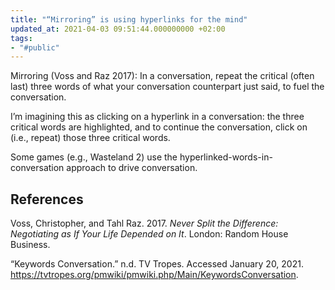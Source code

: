 ```yaml
---
title: "“Mirroring” is using hyperlinks for the mind"
updated_at: 2021-04-03 09:51:44.000000000 +02:00
tags:
- "#public"
---
```



Mirroring (Voss and Raz 2017): In a conversation, repeat the critical (often last) three words of what your conversation counterpart just said, to fuel the conversation.

I’m imagining this as clicking on a hyperlink in a conversation: the three critical words are highlighted, and to continue the conversation, click on (i.e., repeat) those three critical words.

Some games (e.g., Wasteland 2) use the hyperlinked-words-in-conversation approach to drive conversation.

## References
Voss, Christopher, and Tahl Raz. 2017. *Never Split the Difference: Negotiating as If Your Life Depended on It*. London: Random House Business.

“Keywords Conversation.” n.d. TV Tropes. Accessed January 20, 2021. https://tvtropes.org/pmwiki/pmwiki.php/Main/KeywordsConversation.
